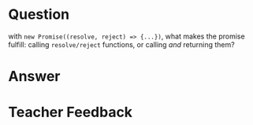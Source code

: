 # Question
with `new Promise((resolve, reject) => {...})`, what makes the promise fulfill: calling `resolve/reject` functions, or calling *and* returning them?

# Answer


# Teacher Feedback